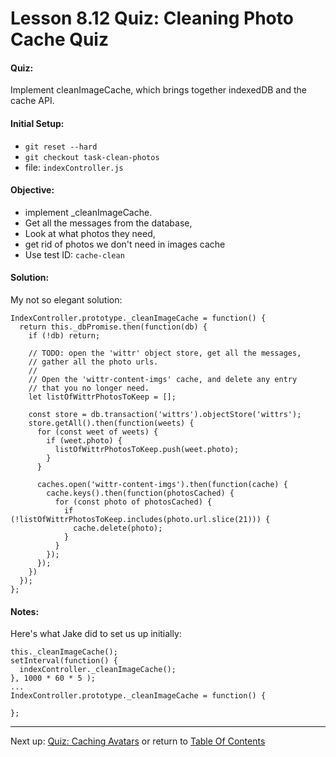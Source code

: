 # Lesson 8.12 Quiz: Cleaning Photo Cache Quiz

#### Quiz:
Implement cleanImageCache, which brings together indexedDB and the cache API.

#### Initial Setup:
- `git reset --hard`
- `git checkout task-clean-photos`
- file: `indexController.js`

#### Objective:
- implement _cleanImageCache.
- Get all the messages from the database,
- Look at what photos they need,
- get rid of photos we don't need in images cache
- Use test ID: `cache-clean`

#### Solution:
My not so elegant solution:
```
IndexController.prototype._cleanImageCache = function() {
  return this._dbPromise.then(function(db) {
    if (!db) return;

    // TODO: open the 'wittr' object store, get all the messages,
    // gather all the photo urls.
    //
    // Open the 'wittr-content-imgs' cache, and delete any entry
    // that you no longer need.
    let listOfWittrPhotosToKeep = [];

    const store = db.transaction('wittrs').objectStore('wittrs');
    store.getAll().then(function(weets) {
      for (const weet of weets) {
        if (weet.photo) {
          listOfWittrPhotosToKeep.push(weet.photo);
        }
      }
     
      caches.open('wittr-content-imgs').then(function(cache) {
        cache.keys().then(function(photosCached) {
          for (const photo of photosCached) {
            if (!listOfWittrPhotosToKeep.includes(photo.url.slice(21))) {
              cache.delete(photo);
            }
          }
        });
      });
    })
  });
};
```

#### Notes:


Here's what Jake did to set us up initially:
```
this._cleanImageCache();
setInterval(function() {
  indexController._cleanImageCache();
}, 1000 * 60 * 5 );
...
IndexController.prototype._cleanImageCache = function() {

};
```

- - -
Next up: [Quiz: Caching Avatars](ND024_Part3_Lesson08_13.md) or return to [Table Of Contents](./ND024_TableOfContents.md)

